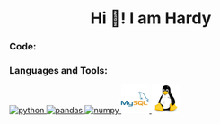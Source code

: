 <h1 align="center">Hi 👋! I am Hardy</h1>
<h3 align="left">Code:</h3>
<p align="left">
</p>
<div align="center"> 
</div>

<h3 align="left">Languages and Tools:</h3>
    <p align="left">
        <a href="https://www.python.org/"" target="_blank" rel="noreferrer">
            <img src="https://cdn.jsdelivr.net/gh/devicons/devicon@latest/icons/python/python-original-wordmark.svg" alt="python" width="50" height="50"/>
        </a>
        <a href="https://pandas.pydata.org/" target="_blank" rel="noreferrer">
            <img src="https://cdn.jsdelivr.net/gh/devicons/devicon@latest/icons/pandas/pandas-original-wordmark.svg" alt="pandas" width="50" height="50"/>
        </a>
        <a href="https://numpy.org/" target="_blank" rel="noreferrer">
            <img src="https://cdn.jsdelivr.net/gh/devicons/devicon@latest/icons/numpy/numpy-original-wordmark.svg" alt="numpy" width="50" height="50"/>
        </a>
        <a href="https://www.mysql.com/" target="_blank" rel="noreferrer">
            <img src="https://raw.githubusercontent.com/devicons/devicon/master/icons/mysql/mysql-original-wordmark.svg" alt="mysql" width="50" height="50"/>
        </a>
        <a href="https://www.linux.org/" target="_blank" rel="noreferrer">
            <img src="https://raw.githubusercontent.com/devicons/devicon/master/icons/linux/linux-original.svg" alt="linux" width="50" height="50"/>
        </a>
        <!-- <a href="" target="_blank" rel="noreferrer">
            <img src="" alt="" width="50" height="50"/>
        </a> -->
    </p>

